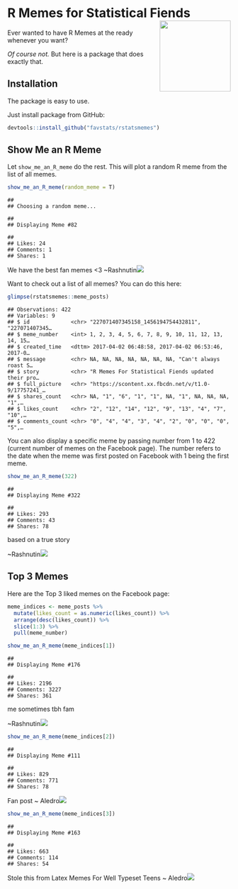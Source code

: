 
# R Memes for Statistical Fiends <img src="man/figures/rstatsmemes_logo.png" width="160px" align="right" />

Ever wanted to have R Memes at the ready whenever you want?

*Of course not.* But here is a package that does exactly that.

## Installation

The package is easy to use.

Just install package from GitHub:

``` r
devtools::install_github("favstats/rstatsmemes")
```

## Show Me an R Meme

Let `show_me_an_R_meme` do the rest. This will plot a random R meme from
the list of all memes.

``` r
show_me_an_R_meme(random_meme = T)
```

    ## 
    ## Choosing a random meme...

    ## 
    ## Displaying Meme #82

    ## 
    ## Likes: 24
    ## Comments: 1
    ## Shares: 1

We have the best fan memes \<3
\~Rashnutin![](README_files/figure-gfm/unnamed-chunk-2-1.png)<!-- -->

Want to check out a list of all memes? You can do this here:

``` r
glimpse(rstatsmemes::meme_posts)
```

    ## Observations: 422
    ## Variables: 9
    ## $ id             <chr> "227071407345158_1456194754432811", "227071407345…
    ## $ meme_number    <int> 1, 2, 3, 4, 5, 6, 7, 8, 9, 10, 11, 12, 13, 14, 15…
    ## $ created_time   <dttm> 2017-04-02 06:48:58, 2017-04-02 06:53:46, 2017-0…
    ## $ message        <chr> NA, NA, NA, NA, NA, NA, NA, "Can't always roast S…
    ## $ story          <chr> "R Memes For Statistical Fiends updated their pro…
    ## $ full_picture   <chr> "https://scontent.xx.fbcdn.net/v/t1.0-9/17757241_…
    ## $ shares_count   <chr> NA, "1", "6", "1", "1", NA, "1", NA, NA, NA, "1",…
    ## $ likes_count    <chr> "2", "12", "14", "12", "9", "13", "4", "7", "10",…
    ## $ comments_count <chr> "0", "4", "4", "3", "4", "2", "0", "0", "0", "5",…

You can also display a specific meme by passing number from 1 to 422
(current number of memes on the Facebook page). The number refers to the
date when the meme was first posted on Facebook with 1 being the first
meme.

``` r
show_me_an_R_meme(322)
```

    ## 
    ## Displaying Meme #322

    ## 
    ## Likes: 293
    ## Comments: 43
    ## Shares: 78

based on a true story

\~Rashnutin![](README_files/figure-gfm/unnamed-chunk-4-1.png)<!-- -->

## Top 3 Memes

Here are the Top 3 liked memes on the Facebook page:

``` r
meme_indices <- meme_posts %>% 
  mutate(likes_count = as.numeric(likes_count)) %>% 
  arrange(desc(likes_count)) %>% 
  slice(1:3) %>% 
  pull(meme_number)
```

``` r
show_me_an_R_meme(meme_indices[1])
```

    ## 
    ## Displaying Meme #176

    ## 
    ## Likes: 2196
    ## Comments: 3227
    ## Shares: 361

me sometimes tbh fam

\~Rashnutin![](README_files/figure-gfm/unnamed-chunk-6-1.png)<!-- -->

``` r
show_me_an_R_meme(meme_indices[2])
```

    ## 
    ## Displaying Meme #111

    ## 
    ## Likes: 829
    ## Comments: 771
    ## Shares: 78

Fan post \~
Aledro![](README_files/figure-gfm/unnamed-chunk-7-1.png)<!-- -->

``` r
show_me_an_R_meme(meme_indices[3])
```

    ## 
    ## Displaying Meme #163

    ## 
    ## Likes: 663
    ## Comments: 114
    ## Shares: 54

Stole this from Latex Memes For Well Typeset Teens \~
Aledro![](README_files/figure-gfm/unnamed-chunk-8-1.png)<!-- -->
